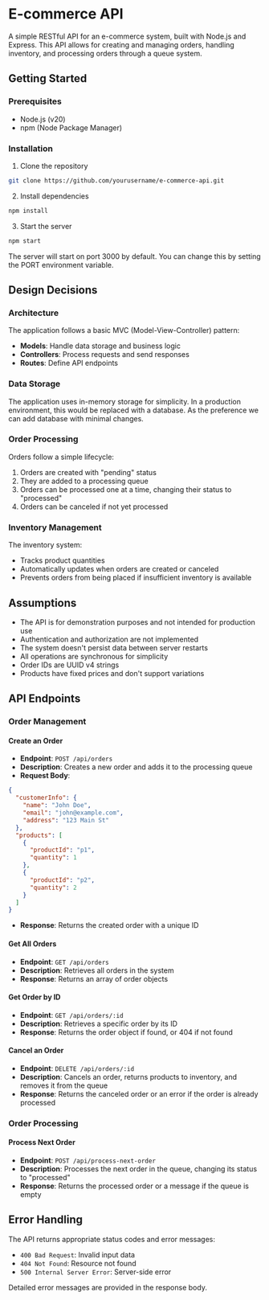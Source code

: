 # E-commerce API

A simple RESTful API for an e-commerce system, built with Node.js and Express. This API allows for creating and managing orders, handling inventory, and processing orders through a queue system.

## Getting Started

### Prerequisites

- Node.js (v20)
- npm (Node Package Manager)

### Installation

1. Clone the repository

```bash
git clone https://github.com/yourusername/e-commerce-api.git
```

2. Install dependencies

```bash
npm install
```

3. Start the server

```bash
npm start
```

The server will start on port 3000 by default. You can change this by setting the PORT environment variable.

## Design Decisions

### Architecture

The application follows a basic MVC (Model-View-Controller) pattern:

- **Models**: Handle data storage and business logic
- **Controllers**: Process requests and send responses
- **Routes**: Define API endpoints

### Data Storage

The application uses in-memory storage for simplicity. In a production environment, this would be replaced with a database. As the preference we can add database with minimal changes.

### Order Processing

Orders follow a simple lifecycle:

1. Orders are created with "pending" status
2. They are added to a processing queue
3. Orders can be processed one at a time, changing their status to "processed"
4. Orders can be canceled if not yet processed

### Inventory Management

The inventory system:

- Tracks product quantities
- Automatically updates when orders are created or canceled
- Prevents orders from being placed if insufficient inventory is available

## Assumptions

- The API is for demonstration purposes and not intended for production use
- Authentication and authorization are not implemented
- The system doesn't persist data between server restarts
- All operations are synchronous for simplicity
- Order IDs are UUID v4 strings
- Products have fixed prices and don't support variations

## API Endpoints

### Order Management

#### Create an Order

- **Endpoint**: `POST /api/orders`
- **Description**: Creates a new order and adds it to the processing queue
- **Request Body**:

```json
{
  "customerInfo": {
    "name": "John Doe",
    "email": "john@example.com",
    "address": "123 Main St"
  },
  "products": [
    {
      "productId": "p1",
      "quantity": 1
    },
    {
      "productId": "p2",
      "quantity": 2
    }
  ]
}
```

- **Response**: Returns the created order with a unique ID

#### Get All Orders

- **Endpoint**: `GET /api/orders`
- **Description**: Retrieves all orders in the system
- **Response**: Returns an array of order objects

#### Get Order by ID

- **Endpoint**: `GET /api/orders/:id`
- **Description**: Retrieves a specific order by its ID
- **Response**: Returns the order object if found, or 404 if not found

#### Cancel an Order

- **Endpoint**: `DELETE /api/orders/:id`
- **Description**: Cancels an order, returns products to inventory, and removes it from the queue
- **Response**: Returns the canceled order or an error if the order is already processed

### Order Processing

#### Process Next Order

- **Endpoint**: `POST /api/process-next-order`
- **Description**: Processes the next order in the queue, changing its status to "processed"
- **Response**: Returns the processed order or a message if the queue is empty

## Error Handling

The API returns appropriate status codes and error messages:

- `400 Bad Request`: Invalid input data
- `404 Not Found`: Resource not found
- `500 Internal Server Error`: Server-side error

Detailed error messages are provided in the response body.
